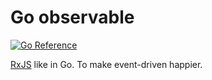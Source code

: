 # Go observable

[![Go Reference](https://pkg.go.dev/badge/github.com/octohelm/go-observable.svg)](https://pkg.go.dev/github.com/octohelm/go-observable)

[RxJS](https://github.com/ReactiveX/rxjs) like in Go.
To make event-driven happier.